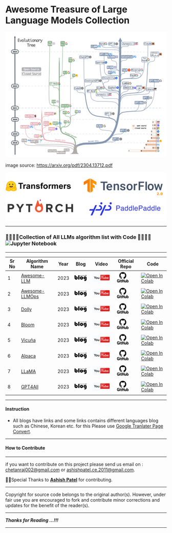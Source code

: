 # Awesome Treasure of Large Language Models Collection

![main_poster.jpg](images/main_poster.jpg)

image source: https://arxiv.org/pdf/2304.13712.pdf

![fw.jpg](/images/fw.jpg)

---

###  🧑‍💻👩‍💻Collection of All LLMs algorithm list with Code 🧑‍💻👩‍💻![Jupyter Notebook](https://img.shields.io/badge/jupyter-%23FA0F00.svg?style=for-the-badge&logo=jupyter&logoColor=white)

---

| Sr No | Algorithm Name                                               | Year | Blog                                                         | Video                                                        | Official Repo                                                | Code                                                         |
| ----- | ------------------------------------------------------------ | ---- | ------------------------------------------------------------ | ------------------------------------------------------------ | ------------------------------------------------------------ | ------------------------------------------------------------ |
| 1     | [Awesome-LLM](https://github.com/Hannibal046/Awesome-LLM)             | 2023 | [![](./images/b1.jpg)](https://bit.ly/3rYanJk) | [![Youtube](./images/yt1.jpg)](https://youtu.be/6MI0f6YjJIk) | [![](images/git.jpg)](https://github.com/Hannibal046/Awesome-LLM) | [![Open In Colab](https://colab.research.google.com/assets/colab-badge.svg)](https://colab.research.google.com/github/EleutherAI/GPTNeo/blob/master/GPTNeo_example_notebook.ipynb) |
| 2     | [Awesome-LLMOps](https://github.com/tensorchord/Awesome-LLMOps)            | 2023 | [![](./images/b1.jpg)](https://bit.ly/3DNsrIp) | [![Youtube](./images/yt1.jpg)](https://youtu.be/iDulhoQ2pro) | [![](./images/git.jpg)](https://github.com/tensorchord/Awesome-LLMOps) | [![Open In Colab](https://colab.research.google.com/assets/colab-badge.svg)](https://colab.research.google.com/github/bentrevett/pytorch-seq2seq/blob/master/6%20-%20Attention%20is%20All%20You%20Need.ipynb) |
| 3     | [Dolly](https://github.com/databrickslabs/dolly)            | 2023 | [![](./images/b1.jpg)](https://www.databricks.com/blog/2023/03/24/hello-dolly-democratizing-magic-chatgpt-open-models.html) | [![Youtube](./images/yt1.jpg)](https://www.youtube.com/watch?v=GpWqjNf0SCM) | [![](./images/git.jpg)](https://github.com/databrickslabs/dolly) | [![Open In Colab](https://colab.research.google.com/assets/colab-badge.svg)](https://colab.research.google.com/github/bentrevett/pytorch-seq2seq/blob/master/6%20-%20Attention%20is%20All%20You%20Need.ipynb) |
| 4     | [Bloom](https://github.com/huggingface/transformers-bloom-inference)            | 2023 | [![](./images/b1.jpg)](https://github.com/huggingface/blog/blob/main/bloom-inference-pytorch-scripts.md) | [![Youtube](./images/yt1.jpg)](https://www.youtube.com/watch?v=ZHx0TsYB3ac) | [![](./images/git.jpg)](https://github.com/huggingface/transformers-bloom-inference) | [![Open In Colab](https://colab.research.google.com/assets/colab-badge.svg)](https://colab.research.google.com/github/bentrevett/pytorch-seq2seq/blob/master/6%20-%20Attention%20is%20All%20You%20Need.ipynb) |
| 5     | [Vicuña](https://github.com/eddieali/Vicuna-AI-LLM)            | 2023 | [![](./images/b1.jpg)](https://lmsys.org/blog/2023-03-30-vicuna/) | [![Youtube](./images/yt1.jpg)](https://www.youtube.com/watch?v=ByV5w1ES38A) | [![](./images/git.jpg)](https://lmsys.org/blog/2023-03-30-vicuna/) | [![Open In Colab](https://colab.research.google.com/assets/colab-badge.svg)](https://colab.research.google.com/github/bentrevett/pytorch-seq2seq/blob/master/6%20-%20Attention%20is%20All%20You%20Need.ipynb) |
| 6     | [Alpaca](https://github.com/tatsu-lab/stanford_alpaca)            | 2023 | [![](./images/b1.jpg)](https://crfm.stanford.edu/2023/03/13/alpaca.html) | [![Youtube](./images/yt1.jpg)](https://youtu.be/D-clHgmaKKU) | [![](./images/git.jpg)](https://github.com/tatsu-lab/stanford_alpaca) | [![Open In Colab](https://colab.research.google.com/assets/colab-badge.svg)](https://colab.research.google.com/github/bentrevett/pytorch-seq2seq/blob/master/6%20-%20Attention%20is%20All%20You%20Need.ipynb) |
| 7     | [LLaMA](https://github.com/facebookresearch/llama)            | 2023 | [![](./images/b1.jpg)](https://ai.facebook.com/blog/large-language-model-llama-meta-ai/) | [![Youtube](./images/yt1.jpg)](https://www.youtube.com/watch?v=BKb_AnREvvY) | [![](./images/git.jpg)](https://github.com/facebookresearch/llama) | [![Open In Colab](https://colab.research.google.com/assets/colab-badge.svg)](https://colab.research.google.com/github/bentrevett/pytorch-seq2seq/blob/master/6%20-%20Attention%20is%20All%20You%20Need.ipynb) |
| 8     | [GPT4All](https://github.com/nomic-ai/gpt4all)            | 2023 | [![](./images/b1.jpg)](https://towardsai.net/p/machine-learning/llama-gpt4all-simplified-local-chatgpt) | [![Youtube](./images/yt1.jpg)](https://www.youtube.com/watch?v=rOa0wy2TDYE) | [![](./images/git.jpg)](https://github.com/nomic-ai/gpt4all) | [![Open In Colab](https://colab.research.google.com/assets/colab-badge.svg)](https://colab.research.google.com/github/bentrevett/pytorch-seq2seq/blob/master/6%20-%20Attention%20is%20All%20You%20Need.ipynb) |

---

#### Instruction

* All blogs have links and some links contains different languages blog such as Chinese, Korean etc. for this Please use [Google Tranlater Page Convert](https://chrome.google.com/webstore/detail/google-translate/aapbdbdomjkkjkaonfhkkikfgjllcleb?hl=en).

---

#### How to Contribute

---

if you want to contribute on this project please send us email on : chetanraj002@gmail.com or ashishpatel.ce.2011@gmail.com. 

🙏🙏Special Thanks to [**Ashish Patel**](https://github.com/ashishpatel26) for contributing.

---

Copyright for source code belongs to the original author(s). However, under fair use you are encouraged to fork and contribute minor corrections and updates for the benefit of the reader(s).

---

**_Thanks for  Reading ...!!!_**

---
